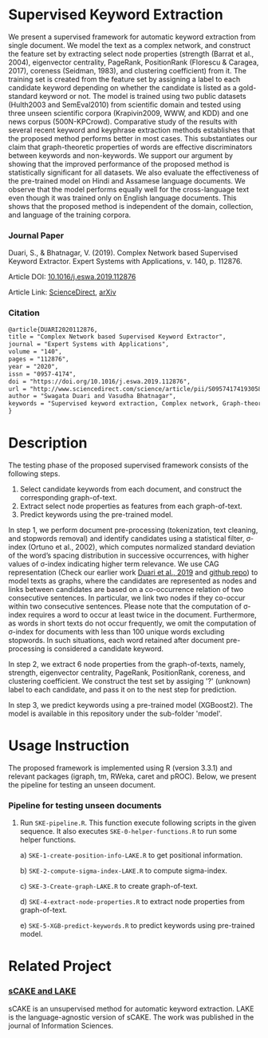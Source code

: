 # Supervised Keyword Extraction

We present a supervised framework for automatic keyword extraction from single document. We model the text as a complex network, and construct the feature set by extracting select node properties (strength (Barrat et al., 2004), eigenvector centrality, PageRank, PositionRank (Florescu & Caragea, 2017), coreness (Seidman, 1983), and clustering coefficient) from it. The training set is created from the feature set by assigning a label to each candidate keyword depending on whether the candidate is listed as a gold-standard keyword or not. The model is trained using two public datasets (Hulth2003 and SemEval2010) from scientific domain and tested using three unseen scientific corpora (Krapivin2009, WWW, and KDD) and one news corpus (500N-KPCrowd). Comparative study of the results with several recent keyword and keyphrase extraction methods establishes that the proposed method performs better in most cases. This substantiates our claim that graph-theoretic properties of words are effective discriminators between keywords and non-keywords. We support our argument by showing that the improved performance of the proposed method is statistically significant for all datasets. We also evaluate the effectiveness of the pre-trained model on Hindi and Assamese language documents. We observe that the model performs equally well for the cross-language text even though it was trained only on English language documents. This shows that the proposed method is independent of the domain, collection, and language of the training corpora.

### Journal Paper

Duari, S., & Bhatnagar, V. (2019). Complex Network based Supervised Keyword Extractor. Expert Systems with Applications, v. 140, p. 112876.

Article DOI: [10.1016/j.eswa.2019.112876](https://doi.org/10.1016/j.eswa.2019.112876)

Article Link: [ScienceDirect](https://www.sciencedirect.com/science/article/pii/S095741741930586X), [arXiv](https://arxiv.org/pdf/1909.12009.pdf)

### Citation
```tex
@article{DUARI2020112876,
title = "Complex Network based Supervised Keyword Extractor",
journal = "Expert Systems with Applications",
volume = "140",
pages = "112876",
year = "2020",
issn = "0957-4174",
doi = "https://doi.org/10.1016/j.eswa.2019.112876",
url = "http://www.sciencedirect.com/science/article/pii/S095741741930586X",
author = "Swagata Duari and Vasudha Bhatnagar",
keywords = "Supervised keyword extraction, Complex network, Graph-theoretic node properties, Text graph."
}
```

# Description
The testing phase of the proposed supervised framework consists of the following steps.

  1. Select candidate keywords from each document, and construct the corresponding graph-of-text.
  2. Extract select node properties as features from each graph-of-text.
  3. Predict keywords using the pre-trained model.
  
In step 1, we perform document pre-processing (tokenization, text cleaning, and stopwords removal) and identify candidates using a statistical filter, σ-index (Ortuno et al., 2002), which computes normalized standard deviation of the word’s spacing distribution in successive occurrences, with higher values of σ-index indicating higher term relevance. We use CAG representation (Check our earlier work [Duari et al., 2019](http://www.sciencedirect.com/science/article/pii/S0020025518308521) and [github repo](https://github.com/SDuari/sCAKE-and-LAKE)) to model texts as graphs, where the candidates are represented as nodes and links between candidates are based on a co-occurrence relation of two consecutive sentences. In particular, we link two nodes if they co-occur within two consecutive sentences. Please note that the computation of σ-index requires a word to occur at least twice in the document. Furthermore, as words in short texts do not occur frequently, we omit the computation of σ-index for documents with less than 100 unique words excluding stopwords. In such situations, each word retained after document pre-processing is considered a candidate keyword.

In step 2, we extract 6 node properties from the graph-of-texts, namely, strength, eigenvector centrality, PageRank, PositionRank, coreness, and clustering coefficient. We construct the test set by assiging '?' (unknown) label to each candidate, and pass it on to the nest step for prediction.

In step 3, we predict keywords using a pre-trained model (XGBoost2). The model is available in this repository under the sub-folder 'model'.


# Usage Instruction
The proposed framework is implemented using R (version 3.3.1) and relevant packages (igraph, tm, RWeka, caret and pROC). Below, we present the pipeline for testing an unseen document.


### Pipeline for testing unseen documents
1. Run `SKE-pipeline.R`. This function execute following scripts in the given sequence. It also executes `SKE-0-helper-functions.R` to run some helper functions.

    a) `SKE-1-create-position-info-LAKE.R` to get positional information.

    b) `SKE-2-compute-sigma-index-LAKE.R` to compute sigma-index.

    c) `SKE-3-Create-graph-LAKE.R` to create graph-of-text.

    d) `SKE-4-extract-node-properties.R` to extract node properties from graph-of-text.

    e) `SKE-5-XGB-predict-keywords.R` to predict keywords using pre-trained model.


# Related Project
### [sCAKE and LAKE](https://github.com/SDuari/sCAKE-and-LAKE)
sCAKE is an unsupervised method for automatic keyword extraction. LAKE is the language-agnostic version of sCAKE. The work was published in the journal of Information Sciences.
